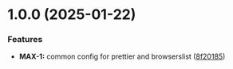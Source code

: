 # 1.0.0 (2025-01-22)


### Features

* **MAX-1:** common config for prettier and browserslist ([8f20185](https://github.com/maxim1006/config/commit/8f20185f3c0f64dbd477568b6731884ee66a3356))
